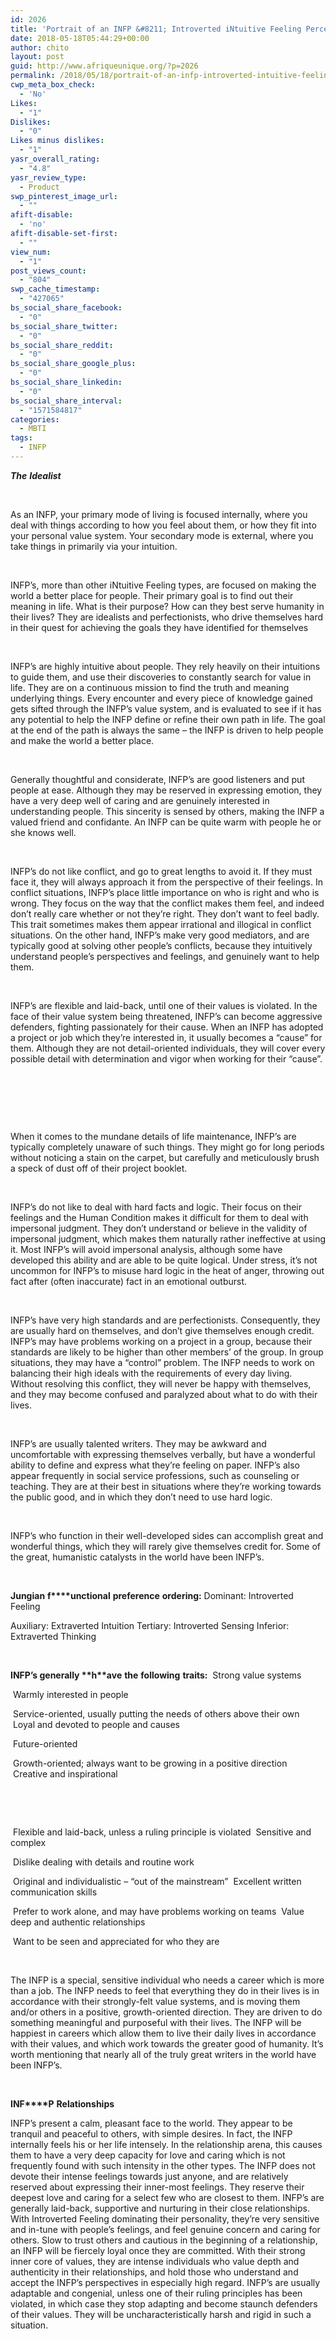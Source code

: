 ```yaml
---
id: 2026
title: 'Portrait of an INFP &#8211; Introverted iNtuitive Feeling Perceiving (Introverted Feeling with Extraverted Intuition)'
date: 2018-05-18T05:44:29+00:00
author: chito
layout: post
guid: http://www.afriqueunique.org/?p=2026
permalink: /2018/05/18/portrait-of-an-infp-introverted-intuitive-feeling-perceiving-introverted-feeling-with-extraverted-intuition/
cwp_meta_box_check:
  - 'No'
Likes:
  - "1"
Dislikes:
  - "0"
Likes minus dislikes:
  - "1"
yasr_overall_rating:
  - "4.8"
yasr_review_type:
  - Product
swp_pinterest_image_url:
  - ""
afift-disable:
  - 'no'
afift-disable-set-first:
  - ""
view_num:
  - "1"
post_views_count:
  - "804"
swp_cache_timestamp:
  - "427065"
bs_social_share_facebook:
  - "0"
bs_social_share_twitter:
  - "0"
bs_social_share_reddit:
  - "0"
bs_social_share_google_plus:
  - "0"
bs_social_share_linkedin:
  - "0"
bs_social_share_interval:
  - "1571584817"
categories:
  - MBTI
tags:
  - INFP
---
```

**_The_** **_I_****_d_****_e_****_a_****_l_****_i_****_st_**

&nbsp;

As an INFP, your primary mode of living is focused internally, where you deal with things according to how you feel about them, or how they fit into your personal value system. Your secondary mode is external, where you take things in primarily via your intuition.

&nbsp;

INFP&#8217;s, more than other iNtuitive Feeling types, are focused on making the world a better place for people. Their primary goal is to find out their meaning in life. What is their purpose? How can they best serve humanity in their lives? They are idealists and perfectionists, who drive themselves hard in their quest for achieving the goals they have identified for themselves

&nbsp;

INFP’s are highly intuitive about people. They rely heavily on their intuitions to guide them, and use their discoveries to constantly search for value in life. They are on a continuous mission to find the truth and meaning underlying things. Every encounter and every piece of knowledge gained gets sifted through the INFP&#8217;s value system, and is evaluated to see if it has any potential to help the INFP define or refine their own path in life. The goal at the end of the path is always the same &#8211; the INFP is driven to help people and make the world a better place.

&nbsp;

Generally thoughtful and considerate, INFP’s are good listeners and put people at ease. Although they may be reserved in expressing emotion, they have a very deep well of caring and are genuinely interested in understanding people. This sincerity is sensed by others, making the INFP a valued friend and confidante. An INFP can be quite warm with people he or she knows well.

&nbsp;

INFP’s do not like conflict, and go to great lengths to avoid it. If they must face it, they will always approach it from the perspective of their feelings. In conflict situations, INFP’s place little importance on who is right and who is wrong. They focus on the way that the conflict makes them feel, and indeed don&#8217;t really care whether or not they&#8217;re right. They don&#8217;t want to feel badly. This trait sometimes makes them appear irrational and illogical in conflict situations. On the other hand, INFP’s make very good mediators, and are typically good at solving other people&#8217;s conflicts, because they intuitively understand people&#8217;s perspectives and feelings, and genuinely want to help them.

&nbsp;

INFP’s are flexible and laid-back, until one of their values is violated. In the face of their value system being threatened, INFP’s can become aggressive defenders, fighting passionately for their cause. When an INFP has adopted a project or job which they&#8217;re interested in, it usually becomes a &#8220;cause&#8221; for them. Although they are not detail-oriented individuals, they will cover every possible detail with determination and vigor when working for their &#8220;cause&#8221;.

&nbsp;

&nbsp;

&nbsp;

When it comes to the mundane details of life maintenance, INFP’s are typically completely unaware of such things. They might go for long periods without noticing a stain on the carpet, but carefully and meticulously brush a speck of dust off of their project booklet.

&nbsp;

INFP’s do not like to deal with hard facts and logic. Their focus on their feelings and the Human Condition makes it difficult for them to deal with impersonal judgment. They don&#8217;t understand or believe in the validity of impersonal judgment, which makes them naturally rather ineffective at using it. Most INFP’s will avoid impersonal analysis, although some have developed this ability and are able to be quite logical. Under stress, it&#8217;s not uncommon for INFP’s to misuse hard logic in the heat of anger, throwing out fact after (often inaccurate) fact in an emotional outburst.

&nbsp;

INFP’s have very high standards and are perfectionists. Consequently, they are usually hard on themselves, and don&#8217;t give themselves enough credit. INFP’s may have problems working on a project in a group, because their standards are likely to be higher than other members&#8217; of the group. In group situations, they may have a &#8220;control&#8221; problem. The INFP needs to work on balancing their high ideals with the requirements of every day living. Without resolving this conflict, they will never be happy with themselves, and they may become confused and paralyzed about what to do with their lives.<!--nextpage-->

&nbsp;

INFP’s are usually talented writers. They may be awkward and uncomfortable with expressing themselves verbally, but have a wonderful ability to define and express what they&#8217;re feeling on paper. INFP’s also appear frequently in social service professions, such as counseling or teaching. They are at their best in situations where they&#8217;re working towards the public good, and in which they don&#8217;t need to use hard logic.

&nbsp;

INFP’s who function in their well-developed sides can accomplish great and wonderful things, which they will rarely give themselves credit for. Some of the great, humanistic catalysts in the world have been INFP’s.

&nbsp;

**Jungian** **f****unctional** **preference** **ordering:** Dominant: Introverted Feeling

Auxiliary: Extraverted Intuition Tertiary: Introverted Sensing Inferior: Extraverted Thinking

&nbsp;

**I****N****F****P****’****s** **generally** **h****ave** **the** **following** **traits:** &nbsp;Strong value systems

&nbsp;Warmly interested in people

&nbsp;Service-oriented, usually putting the needs of others above their own &nbsp;Loyal and devoted to people and causes

&nbsp;Future-oriented

&nbsp;Growth-oriented; always want to be growing in a positive direction &nbsp;Creative and inspirational

&nbsp;

&nbsp;

&nbsp;Flexible and laid-back, unless a ruling principle is violated &nbsp;Sensitive and complex

&nbsp;Dislike dealing with details and routine work

&nbsp;Original and individualistic &#8211; &#8220;out of the mainstream&#8221; &nbsp;Excellent written communication skills

&nbsp;Prefer to work alone, and may have problems working on teams &nbsp;Value deep and authentic relationships

&nbsp;Want to be seen and appreciated for who they are

&nbsp;

The INFP is a special, sensitive individual who needs a career which is more than a job. The INFP needs to feel that everything they do in their lives is in accordance with their strongly-felt value systems, and is moving them and/or others in a positive, growth-oriented direction. They are driven to do something meaningful and purposeful with their lives. The INFP will be happiest in careers which allow them to live their daily lives in accordance with their values, and which work towards the greater good of humanity. It&#8217;s worth mentioning that nearly all of the truly great writers in the world have been INFP’s.

&nbsp;

**I****N****F****P** **Relationships**

INFP’s present a calm, pleasant face to the world. They appear to be tranquil and peaceful to others, with simple desires. In fact, the INFP internally feels his or her life intensely. In the relationship arena, this causes them to have a very deep capacity for love and caring which is not frequently found with such intensity in the other types. The INFP does not devote their intense feelings towards just anyone, and are relatively reserved about expressing their inner-most feelings. They reserve their deepest love and caring for a select few who are closest to them. INFP’s are generally laid-back, supportive and nurturing in their close relationships. With Introverted Feeling dominating their personality, they&#8217;re very sensitive and in-tune with people&#8217;s feelings, and feel genuine concern and caring for others. Slow to trust others and cautious in the beginning of a relationship, an INFP will be fiercely loyal once they are committed. With their strong inner core of values, they are intense individuals who value depth and authenticity in their relationships, and hold those who understand and accept the INFP&#8217;s perspectives in especially high regard. INFP’s are usually adaptable and congenial, unless one of their ruling principles has been violated, in which case they stop adapting and become staunch defenders of their values. They will be uncharacteristically harsh and rigid in such a situation.